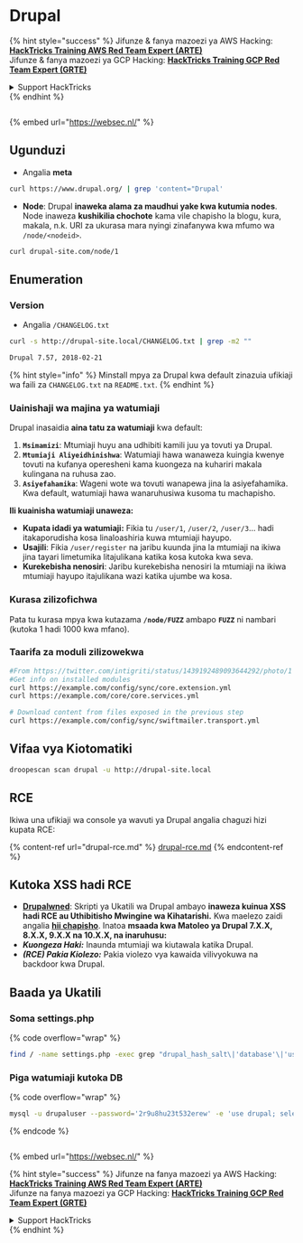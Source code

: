 # Drupal

{% hint style="success" %}
Jifunze & fanya mazoezi ya AWS Hacking:<img src="../../../.gitbook/assets/arte.png" alt="" data-size="line">[**HackTricks Training AWS Red Team Expert (ARTE)**](https://training.hacktricks.xyz/courses/arte)<img src="../../../.gitbook/assets/arte.png" alt="" data-size="line">\
Jifunze & fanya mazoezi ya GCP Hacking: <img src="../../../.gitbook/assets/grte.png" alt="" data-size="line">[**HackTricks Training GCP Red Team Expert (GRTE)**<img src="../../../.gitbook/assets/grte.png" alt="" data-size="line">](https://training.hacktricks.xyz/courses/grte)

<details>

<summary>Support HackTricks</summary>

* Angalia [**mpango wa usajili**](https://github.com/sponsors/carlospolop)!
* **Jiunge na** 💬 [**kikundi cha Discord**](https://discord.gg/hRep4RUj7f) au [**kikundi cha telegram**](https://t.me/peass) au **tufuatilie** kwenye **Twitter** 🐦 [**@hacktricks\_live**](https://twitter.com/hacktricks_live)**.**
* **Shiriki mbinu za hacking kwa kuwasilisha PRs kwa** [**HackTricks**](https://github.com/carlospolop/hacktricks) na [**HackTricks Cloud**](https://github.com/carlospolop/hacktricks-cloud) repos za github.

</details>
{% endhint %}

<figure><img src="https://pentest.eu/RENDER_WebSec_10fps_21sec_9MB_29042024.gif" alt=""><figcaption></figcaption></figure>

{% embed url="https://websec.nl/" %}

## Ugunduzi

* Angalia **meta**
```bash
curl https://www.drupal.org/ | grep 'content="Drupal'
```
* **Node**: Drupal **inaweka alama za maudhui yake kwa kutumia nodes**. Node inaweza **kushikilia chochote** kama vile chapisho la blogu, kura, makala, n.k. URI za ukurasa mara nyingi zinafanywa kwa mfumo wa `/node/<nodeid>`.
```bash
curl drupal-site.com/node/1
```
## Enumeration

### Version

* Angalia `/CHANGELOG.txt`
```bash
curl -s http://drupal-site.local/CHANGELOG.txt | grep -m2 ""

Drupal 7.57, 2018-02-21
```
{% hint style="info" %}
Minstall mpya za Drupal kwa default zinazuia ufikiaji wa faili za `CHANGELOG.txt` na `README.txt`.
{% endhint %}

### Uainishaji wa majina ya watumiaji

Drupal inasaidia **aina tatu za watumiaji** kwa default:

1. **`Msimamizi`**: Mtumiaji huyu ana udhibiti kamili juu ya tovuti ya Drupal.
2. **`Mtumiaji Aliyeidhinishwa`**: Watumiaji hawa wanaweza kuingia kwenye tovuti na kufanya operesheni kama kuongeza na kuhariri makala kulingana na ruhusa zao.
3. **`Asiyefahamika`**: Wageni wote wa tovuti wanapewa jina la asiyefahamika. Kwa default, watumiaji hawa wanaruhusiwa kusoma tu machapisho.

**Ili kuainisha watumiaji unaweza:**

* **Kupata idadi ya watumiaji:** Fikia tu `/user/1`, `/user/2`, `/user/3`... hadi itakaporudisha kosa linaloashiria kuwa mtumiaji hayupo.
* **Usajili**: Fikia `/user/register` na jaribu kuunda jina la mtumiaji na ikiwa jina tayari limetumika litajulikana katika kosa kutoka kwa seva.
* **Kurekebisha nenosiri**: Jaribu kurekebisha nenosiri la mtumiaji na ikiwa mtumiaji hayupo itajulikana wazi katika ujumbe wa kosa.

### Kurasa zilizofichwa

Pata tu kurasa mpya kwa kutazama **`/node/FUZZ`** ambapo **`FUZZ`** ni nambari (kutoka 1 hadi 1000 kwa mfano).

### Taarifa za moduli zilizowekwa
```bash
#From https://twitter.com/intigriti/status/1439192489093644292/photo/1
#Get info on installed modules
curl https://example.com/config/sync/core.extension.yml
curl https://example.com/core/core.services.yml

# Download content from files exposed in the previous step
curl https://example.com/config/sync/swiftmailer.transport.yml
```
## Vifaa vya Kiotomatiki
```bash
droopescan scan drupal -u http://drupal-site.local
```
## RCE

Ikiwa una ufikiaji wa console ya wavuti ya Drupal angalia chaguzi hizi kupata RCE:

{% content-ref url="drupal-rce.md" %}
[drupal-rce.md](drupal-rce.md)
{% endcontent-ref %}

## Kutoka XSS hadi RCE

* [**Drupalwned**](https://github.com/nowak0x01/Drupalwned): Skripti ya Ukatili wa Drupal ambayo **inaweza kuinua XSS hadi RCE au Uthibitisho Mwingine wa Kihatarishi.** Kwa maelezo zaidi angalia [**hii chapisho**](https://nowak0x01.github.io/papers/76bc0832a8f682a7e0ed921627f85d1d.html). Inatoa **msaada kwa Matoleo ya Drupal 7.X.X, 8.X.X, 9.X.X na 10.X.X, na inaruhusu:**
* _**Kuongeza Haki:**_ Inaunda mtumiaji wa kiutawala katika Drupal.
* _**(RCE) Pakia Kiolezo:**_ Pakia violezo vya kawaida vilivyokuwa na backdoor kwa Drupal.

## Baada ya Ukatili

### Soma settings.php

{% code overflow="wrap" %}
```bash
find / -name settings.php -exec grep "drupal_hash_salt\|'database'\|'username'\|'password'\|'host'\|'port'\|'driver'\|'prefix'" {} \; 2>/dev/null
```
### Piga watumiaji kutoka DB

{% code overflow="wrap" %}
```bash
mysql -u drupaluser --password='2r9u8hu23t532erew' -e 'use drupal; select * from users'
```
{% endcode %}

<figure><img src="https://pentest.eu/RENDER_WebSec_10fps_21sec_9MB_29042024.gif" alt=""><figcaption></figcaption></figure>

{% embed url="https://websec.nl/" %}

{% hint style="success" %}
Jifunze na fanya mazoezi ya AWS Hacking:<img src="../../../.gitbook/assets/arte.png" alt="" data-size="line">[**HackTricks Training AWS Red Team Expert (ARTE)**](https://training.hacktricks.xyz/courses/arte)<img src="../../../.gitbook/assets/arte.png" alt="" data-size="line">\
Jifunze na fanya mazoezi ya GCP Hacking: <img src="../../../.gitbook/assets/grte.png" alt="" data-size="line">[**HackTricks Training GCP Red Team Expert (GRTE)**<img src="../../../.gitbook/assets/grte.png" alt="" data-size="line">](https://training.hacktricks.xyz/courses/grte)

<details>

<summary>Support HackTricks</summary>

* Angalia [**mpango wa usajili**](https://github.com/sponsors/carlospolop)!
* **Jiunge na** 💬 [**kikundi cha Discord**](https://discord.gg/hRep4RUj7f) au [**kikundi cha telegram**](https://t.me/peass) au **tufuatilie** kwenye **Twitter** 🐦 [**@hacktricks\_live**](https://twitter.com/hacktricks_live)**.**
* **Shiriki mbinu za hacking kwa kuwasilisha PRs kwa** [**HackTricks**](https://github.com/carlospolop/hacktricks) na [**HackTricks Cloud**](https://github.com/carlospolop/hacktricks-cloud) repos za github.

</details>
{% endhint %}
